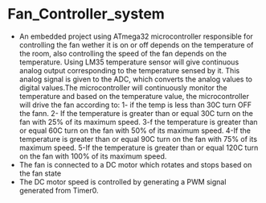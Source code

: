 # Fan_Controller_system
- An embedded project using ATmega32 microcontroller responsible for controlling the fan wether it is on or off depends on the temperature of the room, also controlling the speed of the fan depends on the temperature. Using LM35 temperature sensor will give continuous analog output corresponding to the temperature sensed by it. This analog signal is given to the ADC, which converts the analog values to digital values.The microcontroller will continuously monitor the temperature and based on the 
temperature value, the microcontroller will drive the fan according to: 
1- if the temp is less than 30C turn OFF the fann.
2- If the temperature is greater than or equal 30C turn on the fan with 25% of its maximum speed.
3-f the temperature is greater than or equal 60C turn on the fan with 50% of its maximum speed.
4-If the temperature is greater than or equal 90C turn on the fan with 75% of its maximum speed.
5-If the temperature is greater than or equal 120C turn on the fan with 100% of its maximum speed.
- The fan is connected to a DC motor which rotates and stops based on the fan state
- The DC motor speed is controlled by generating a PWM signal generated from Timer0.
